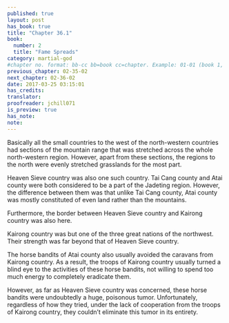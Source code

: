 ```yaml
---
published: true
layout: post
has_book: true
title: "Chapter 36.1"
book:
  number: 2
  title: "Fame Spreads"
category: martial-god
#chapter no. format: bb-cc bb=book cc=chapter. Example: 01-01 (book 1, chapter 1)
previous_chapter: 02-35-02
next_chapter: 02-36-02
date: 2017-03-25 03:15:01 
has_credits:
translator:
proofreader: jchill071
is_preview: true
has_note: 
note: 
---
```

Basically all the small countries to the west of the north-western countries had sections of the mountain range that was stretched across the whole north-western region. However, apart from these sections, the regions to the north were evenly stretched grasslands for the most part.

Heaven Sieve country was also one such country. Tai Cang county and Atai county were both considered to be a part of the Jadeting region. However, the difference between them was that unlike Tai Cang county, Atai county was mostly constituted of even land rather than the mountains.

Furthermore, the border between Heaven Sieve country and Kairong country was also here.

Kairong country was but one of the three great nations of the northwest. Their strength was far beyond that of Heaven Sieve country.

The horse bandits of Atai county also usually avoided the caravans from Kairong country. As a result, the troops of Kairong country usually turned a blind eye to the activities of these horse bandits, not willing to spend too much energy to completely eradicate them.

However, as far as Heaven Sieve country was concerned, these horse bandits were undoubtedly a huge,  poisonous tumor. Unfortunately, regardless of how they tried, under the lack of cooperation from the troops of Kairong country, they couldn’t eliminate this tumor in its entirety.
